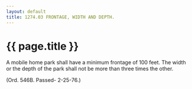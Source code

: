 ```yaml
---
layout: default 
title: 1274.03 FRONTAGE, WIDTH AND DEPTH.
---
```


{{ page.title }}
================

A mobile home park shall have a minimum frontage of 100 feet. The width
or the depth of the park shall not be more than three times the other.

(Ord. 546B. Passed- 2-25-76.)
